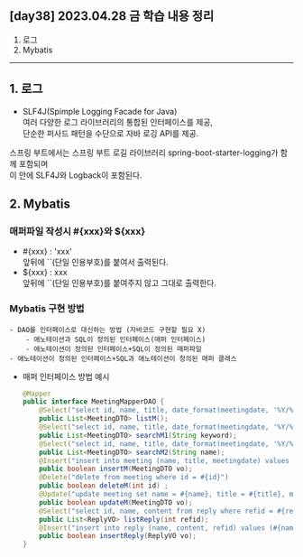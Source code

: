 ## [day38] 2023.04.28 금 학습 내용 정리
1. 로그
2. Mybatis
---
## 1. 로그  
- SLF4J(Spimple Logging Facade for Java)  
여러 다양한 로그 라이브러리의 통합된 인터페이스를 제공,  
단순한 퍼사드 패턴을 수단으로 자바 로깅 API를 제공.  

스프링 부트에서는 스프링 부트 로길 라이브러리 spring-boot-starter-logging가 함께 포함되며  
이 안에 SLF4J와 Logback이 포함된다.

## 2. Mybatis
### 매퍼파일 작성시 #{xxx}와 ${xxx}
- #{xxx} : 'xxx'  
앞뒤에 ``(단일 인용부호)를 붙여서 출력된다.
- ${xxx} : xxx  
앞뒤에 ``(단일 인용부호)를 붙여주지 않고 그대로 출력한다.

### Mybatis 구현 방법
    - DAO를 인터페이스로 대신하는 방법 (자바코드 구현할 필요 X)
        - 애노테이션과 SQL이 정의된 인터페이스(매퍼 인터페이스)
        - 애노테이션이 정의된 인터페이스+SQL이 정의된 매퍼파일
    - 애노테이션이 정의된 인터페이스+SQL과 애노테이션이 정의된 매퍼 클래스

- 매퍼 인터페이스 방법 예시
    ```java
    @Mapper
    public interface MeetingMapperDAO {
        @Select("select id, name, title, date_format(meetingdate, '%Y/%m/%d %H:%i') meetingdate from Meeting")
        public List<MeetingDTO> listM();
        @Select("select id, name, title, date_format(meetingdate, '%Y/%m/%d %H:%i') meetingDate from meeting where title like  concat('%',#{key},'%')")
        public List<MeetingDTO> searchM1(String keyword);
        @Select("select id, name, title, date_format(meetingdate, '%Y/%m/%d %H:%i') meetingDate from meeting where name = #{name}")
        public List<MeetingDTO> searchM2(String name);
        @Insert("insert into meeting (name, title, meetingdate) values (#{name}, #{title}, date_format(#{meetingDate}, '%Y/%m/%d %H:%i'))")
        public boolean insertM(MeetingDTO vo);
        @Delete("delete from meeting where id = #{id}")
        public boolean deleteM(int id) ;
        @Update("update meeting set name = #{name}, title = #{title}, meetingdate = date_format(#{meetingDate}, '%Y/%m/%d %H:%i')  where id = #{id}")
        public boolean updateM(MeetingDTO vo);
        @Select("select id, name, content from reply where refid = #{refid}")
        public List<ReplyVO> listReply(int refid);
        @Insert("insert into reply (name, content, refid) values (#{name}, #{content}, #{refid})")
        public boolean insertReply(ReplyVO vo);
    }
    ```
